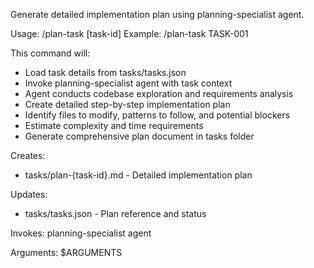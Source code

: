Generate detailed implementation plan using planning-specialist agent.

Usage: /plan-task [task-id]
Example: /plan-task TASK-001

This command will:
- Load task details from tasks/tasks.json
- Invoke planning-specialist agent with task context
- Agent conducts codebase exploration and requirements analysis
- Create detailed step-by-step implementation plan
- Identify files to modify, patterns to follow, and potential blockers
- Estimate complexity and time requirements
- Generate comprehensive plan document in tasks folder

Creates:
- tasks/plan-{task-id}.md - Detailed implementation plan

Updates:
- tasks/tasks.json - Plan reference and status

Invokes: planning-specialist agent

Arguments: $ARGUMENTS